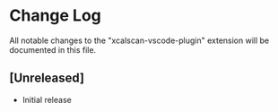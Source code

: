 # Change Log

All notable changes to the "xcalscan-vscode-plugin" extension will be documented in this file.

## [Unreleased]

- Initial release